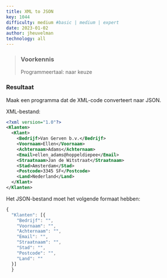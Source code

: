 ```yaml
---
title: XML to JSON
key: 1044
difficulty: medium #basic | medium | expert
date: 2023-01-02
author: jheuvelman
technology: all
---
```






> ### Voorkennis
> Programmeertaal: naar keuze

### Resultaat
Maak een programma dat de XML-code converteert naar JSON. 

XML-bestand:

```xml
<?xml version="1.0"?>
<Klanten>
  <Klant>
    <Bedrijf>Van Gerven b.v.</Bedrijf>
    <Voornaam>Ellen</Voornaam>
    <Achternaam>Adams</Achternaam>
    <Email>ellen_adams@hoppeldiepee</Email>
    <Straatnaam>Jan de Witstraat</Straatnaam>
    <Stad>Amsterdam</Stad>
    <Postcode>3345 SF</Postcode>
    <Land>Nederland</Land>
  </Klant>
</Klanten>
```

Het JSON-bestand moet het volgende formaat hebben:

```javascript
{
  "Klanten": [{
    "Bedrijf": "",
    "Voornaam": "",
    "Achternaam": "",
    "Email": "",
    "Straatnaam": "",
    "Stad": "",
    "Postcode": "",
    "Land": ""
  }]
  }      
```



